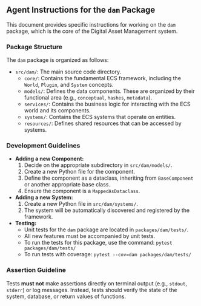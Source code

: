 ## Agent Instructions for the `dam` Package

This document provides specific instructions for working on the `dam` package, which is the core of the Digital Asset Management system.

### Package Structure

The `dam` package is organized as follows:

*   `src/dam/`: The main source code directory.
    *   `core/`: Contains the fundamental ECS framework, including the `World`, `Plugin`, and `System` concepts.
    *   `models/`: Defines the data components. These are organized by their functional area (e.g., `conceptual`, `hashes`, `metadata`).
    *   `services/`: Contains the business logic for interacting with the ECS world and its components.
    *   `systems/`: Contains the ECS systems that operate on entities.
    *   `resources/`: Defines shared resources that can be accessed by systems.

### Development Guidelines

*   **Adding a new Component:**
    1.  Decide on the appropriate subdirectory in `src/dam/models/`.
    2.  Create a new Python file for the component.
    3.  Define the component as a dataclass, inheriting from `BaseComponent` or another appropriate base class.
    4.  Ensure the component is a `MappedAsDataclass`.
*   **Adding a new System:**
    1.  Create a new Python file in `src/dam/systems/`.
    2.  The system will be automatically discovered and registered by the framework.
*   **Testing:**
    *   Unit tests for the `dam` package are located in `packages/dam/tests/`.
    *   All new features must be accompanied by unit tests.
    *   To run the tests for this package, use the command: `pytest packages/dam/tests/`
    *   To run tests with coverage: `pytest --cov=dam packages/dam/tests/`

### Assertion Guideline

Tests **must not** make assertions directly on terminal output (e.g., `stdout`, `stderr`) or log messages. Instead, tests should verify the state of the system, database, or return values of functions.
